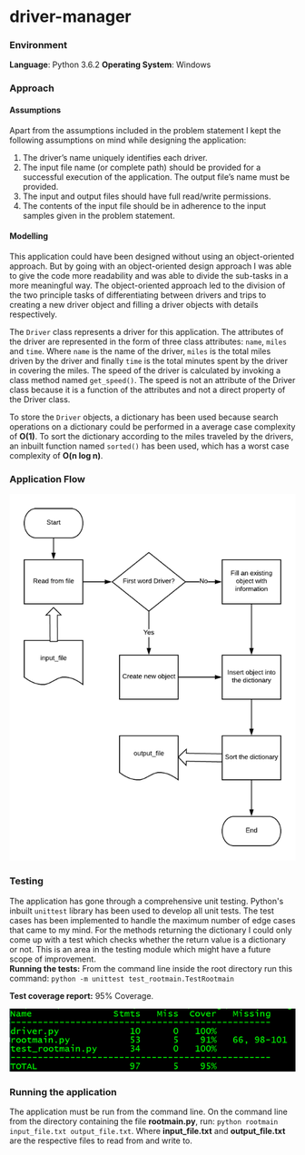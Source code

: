 # driver-manager

###  Environment

**Language**: Python 3.6.2
**Operating System**: Windows

### Approach
#### Assumptions
Apart from the assumptions included in the problem statement I kept the following assumptions on mind while designing the application:
1.  The driver’s name uniquely identifies each driver.
2.  The input file name (or complete path) should be provided for a successful execution of the application. The output file’s name must be provided.
3.  The input and output files should have full read/write permissions.
4.  The contents of the input file should be in adherence to the input samples given in the problem statement.

#### Modelling
This application could have been designed without using an object-oriented approach. But by going with an object-oriented design approach I was able to give the code more readability and was able to divide the sub-tasks in a more meaningful way. The object-oriented approach led to the division of the two principle tasks of differentiating between drivers and trips to creating a new driver object and filling a driver objects with details respectively.

The ```Driver``` class represents a driver for this application. The attributes of the driver are represented in the form of three class attributes: ```name```, ```miles``` and ```time```. Where ```name``` is the name of the driver, ```miles``` is the total miles driven by the driver and finally ```time``` is the total minutes spent by the driver in covering the miles.  The speed of the driver is calculated by invoking a class method named ```get_speed()```. The speed is not an attribute of the Driver class because it is a function of the attributes and not a direct property of the Driver class.

To store the ```Driver``` objects, a dictionary has been used because search operations on a dictionary could be performed in a average case complexity of **O(1)**. To sort the dictionary according to the miles traveled by the drivers, an inbuilt function named ```sorted()``` has been used, which has a worst case complexity of **O(n log n)**.
### Application Flow
![Application flow flowchart](https://raw.githubusercontent.com/anshumanbora/driver-manager/master/img/root-1.png)
### Testing
The application has gone through a comprehensive unit testing. Python's inbuilt ``unittest`` library has been used to develop all unit tests. The test cases has been implemented to handle the maximum number of edge cases that came to my mind. For the methods returning the dictionary I could only come up with a test which checks whether the return value is a dictionary or not. This is an area in the testing module which might have a future scope of improvement.      
**Running the tests:** From the command line inside the root directory run this command: ``python -m unittest test_rootmain.TestRootmain``

**Test coverage report:** 95% Coverage.

![Test Coverage report](https://raw.githubusercontent.com/anshumanbora/driver-manager/master/img/coverage.PNG)
### Running the application

The application must be run from the command line. On the command line from the directory containing the file **rootmain.py**, run: ```python rootmain input_file.txt output_file.txt```.
Where **input_file.txt** and **output_file.txt** are the respective files to read from and write to.
